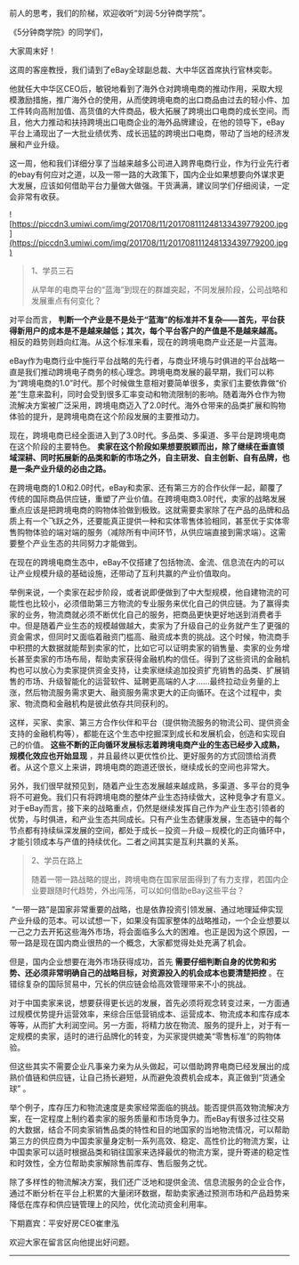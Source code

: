 前人的思考，我们的阶梯，欢迎收听“刘润·5分钟商学院”。

《5分钟商学院》的同学们，

大家周末好！

这周的客座教授，我们请到了eBay全球副总裁、大中华区首席执行官林奕彰。

他就任大中华区CEO后，敏锐地看到了海外仓对跨境电商的推动作用，采取大规模激励措施，推广海外仓的使用，从而使跨境电商的出口商品由过去的轻小件、加工件转向高附加值、高货值的大件商品，极大拓展了跨境出口电商的成长空间。而且，他大力推动和扶持跨境出口电商企业的海外品牌建设，在他的领导下，eBay平台上涌现出了一大批业绩优秀、成长迅猛的跨境出口电商，带动了当地的经济发展和产业升级。

这一周，他和我们详细分享了当越来越多公司进入跨界电商行业，作为行业先行者的ebay有何应对之道，以及一带一路的大政策下，国内企业如果想要向外谋求更大发展，应该如何借助平台力量做大做强。干货满满，建议同学们仔细阅读，一定会非常有收获。

![https://piccdn3.umiwi.com/img/201708/11/201708111248133439779200.jpg](https://piccdn3.umiwi.com/img/201708/11/201708111248133439779200.jpg)

> 1、学员三石
> 
> 从早年的电商平台的“蓝海”到现在的群雄突起，不同发展阶段，公司战略和发展重点有何变化？

对平台而言， **判断一个产业是不是处于“蓝海”的标准并不复杂——首先，平台获得新用户的成本是不是越来越低；其次，每个平台客户的产值是不是越来越高。** 相反的趋势则趋向红海。从这个标准来看，现在的跨境电商产业还是一片蓝海。

eBay作为电商行业中施行平台战略的先行者，与商业环境与时俱进的平台战略一直是我们推动跨境电子商务的核心理念。跨境电商发展的最早期，我们可以称为“跨境电商的1.0”时代。那个时候做生意相对要简单很多，卖家们主要依靠做“价差”生意来盈利，同时会受到很多汇率变动和物流限制的影响。随着海外仓作为物流解决方案被广泛采用，跨境电商迈入了2.0时代。海外仓带来的品类扩展和购物体验的提升，是跨境电商在这个阶段发展的主要推动力。

现在，跨境电商已经全面进入到了3.0时代。多品类、多渠道、多平台是跨境电商在这个阶段的主要特色。 **卖家在这个阶段如果想要脱颖而出，除了继续在垂直领域深耕、同时拓展新的品类和新的市场之外，自主研发、自主创新、自有品牌，也是一条产业升级的必由之路。**

在跨境电商的1.0和2.0时代，eBay和卖家、还有第三方的合作伙伴一起，颠覆了传统的国际商品供应链，重塑了产业价值。在跨境电商3.0时代，卖家的战略发展重点应该是把跨境电商的购物体验做到极致。这就需要卖家除了在产品的品牌和品质上有一个飞跃之外，还要能真正提供一种和实体零售体验相同，甚至优于实体零售购物体验的端对端的服务（减除所有中间环节，从供应端直接到需求端）。这需要整个产业生态的共同努力才能做到。

在现在的跨境电商生态中，eBay不仅搭建了包括物流、金流、信息流在内的可以让产业规模升级的基础设施，还带动了互利共赢的产业价值取向。

举例来说，一个卖家在起步阶段，或者说即便做到了中大型规模，他自建物流的可能性也比较小，必须借助第三方物流的专业服务来优化自己的供应链。为了赢得卖家的业务，物流商就必须不断优化自己的服务，把商品更快更好地送到消费者手中。但是随着产业生态的规模越做越大，卖家为了升级自己的业务就产生了更强的资金需求，但同时又面临着融资门槛高、融资成本贵的挑战。这个时候，物流商手中积攒的大数据就能帮到卖家的忙，比如它可以证明卖家的销售量、卖家的业务增长甚至卖家的市场布局，帮助卖家获得金融机构的信任。得到了这些资讯的金融机构也可以放心为卖家提供资金支持，让卖家继续追加投资扩充销售的品类、扩展销售的市场、升级智能化的运营软件、延聘更高端的人才……最终拉动业务量的上涨，然后物流服务需求更大、融资服务需求更大的正向循环。在这个过程中，卖家、物流商和金融机构是彼此依存共同获利的。

这样，买家、卖家、第三方合作伙伴和平台（提供物流服务的物流公司、提供资金支持的金融机构等），都能在这个生态中挖掘深到成长和发展机会，创造和实现自己的价值。 **这些不断的正向循环发展标志着跨境电商产业的生态已经步入成熟，规模化效应也开始显现** ，并且最终以更优性价比、更好服务的方式回馈给消费者。从这个意义上来讲，跨境电商的跑道还很长，继续成长的空间也非常大。

另外，我们很早就预见到，随着产业生态发展越来越成熟，多渠道、多平台的竞争将不可避免。我们只有将跨境电商的整体产业生态持续做大，这种竞争才有意义。对于eBay而言，接下来的战略重点，仍然是继续发挥自己作为产业生态引领者的优势，与时俱进，和产业生态共同成长。只有产业生态健康发展，生态链中的每个节点都有持续纵深发展的空间，都处于成长－投资－升级－规模化的正向循环中，才能引领成本与产值的持续优化。二者之间其实是互利共赢的关系。

> 2、学员在路上
> 
> 随着一带一路战略的提出，跨境电商在国家层面得到了有力支撑，若国内企业要跟随时代趋势，外出闯荡，可以如何借助eBay这些平台？

 “一带一路”是国家非常重要的战略，也是依靠投资引领发展、通过地理延伸实现产业升级的范本。可以试想一下，如果没有国家整体的战略推动，一个企业想要以一己之力去开拓这些海外市场，将会面临多么大的困难。也正是因为这个原因，一带一路是现在国内商业很热的一个概念，大家都觉得处处充满了机会。

但是，国内企业想要在海外市场获得成功，首先 **需要仔细判断自身的优势和劣势、还必须非常明确自己的战略目标，对资源投入的机会成本也要清楚把控** 。在错综复杂的国际贸易中，冗长的供应链会给高效管理带来不小的挑战。

对于中国卖家来说，想要获得更长远的发展，首先必须将观念转变过来，一方面通过规模优势提升运营效率，来综合压低营销成本、运营成本、物流成本和库存成本等等，从而扩大利润空间。另一方面，将精力放在物流、服务的提升上，对于有一定规模的卖家，适时的进行品牌化的转变，为买家提供媲美“零售标准”的购物体验。

但这些其实不需要企业凡事亲力亲为从头做起，可以借助跨界电商已经发展出的成熟价值链和供应链，让自己扬长避短，从而避免浪费机会成本，真正做到“货通全球” 。

举个例子，库存压力和物流速度是卖家经常面临的挑战。能否提供高效物流解决方案，在一定程度上制约着卖家的服务质量和市场竞争力。而eBay有很多过往交易的大数据，结合不同卖家销售品类的特性和目的地国家的当地物流情况，可以帮助第三方的供应商为中国卖家量身定制一系列高效、稳定、高性价比的物流方案，让中国卖家可以适时根据品类和销往国家来选择最优的物流方案，提升寄递的稳定性和时效性，全方位帮助卖家解除售前库存、售后服务之忧。

除了多样性的物流解决方案，我们还广泛地和提供金流、信息流服务的企业合作，通过不断分析在平台上积累的大量闭环数据，帮助卖家通过预测市场和产品趋势来降低在库存和供应链管理上的风险，优化流动资金利用率。

下期嘉宾：平安好房CEO崔聿泓

欢迎大家在留言区向他提出好问题。

---
